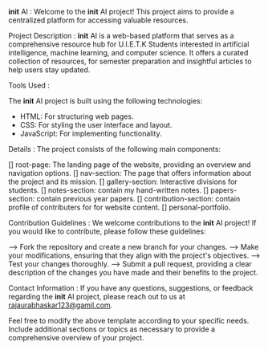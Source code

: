 __init__ AI :
Welcome to the __init__ AI project! This project aims to provide a centralized platform for accessing valuable resources.


Project Description : __init__ AI is a web-based platform that serves as a comprehensive resource hub for U.I.E.T.K Students interested in artificial intelligence, machine learning, and computer science. It offers a curated collection of resources, for semester preparation and insightful articles to help users stay updated.


Tools Used :

The __init__ AI project is built using the following technologies:
* HTML: For structuring web pages.
* CSS: For styling the user interface and layout.
* JavaScript: For implementing functionality.

Details :
The project consists of the following main components:

[] root-page: The landing page of the website, providing an overview and navigation options.
[] nav-section: The page that offers information about the project and its mission.
[] gallery-section: Interactive divisions for students.
[] notes-section: contain my hand-written notes.
[] papers-section: contain previous year papers.
[] contribution-section: contain profile of contributers for for website content.
[] personal-portfolio.

Contribution Guidelines :
We welcome contributions to the __init__ AI project! If you would like to contribute, please follow these guidelines:

--> Fork the repository and create a new branch for your changes.
--> Make your modifications, ensuring that they align with the project's objectives.
--> Test your changes thoroughly.
--> Submit a pull request, providing a clear description of the changes you have made and their benefits to the project.

Contact Information :
If you have any questions, suggestions, or feedback regarding the __init__ AI project, please reach out to us at rajaurabhaskar123@gamil.com.

Feel free to modify the above template according to your specific needs. Include additional sections or topics as necessary to provide a comprehensive overview of your project.
